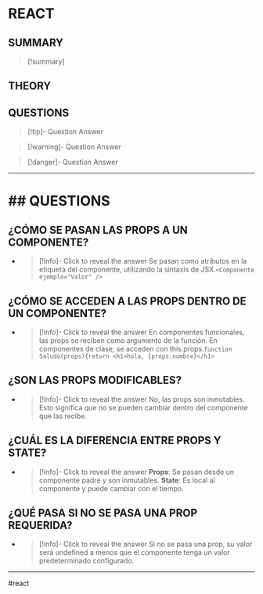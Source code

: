 # REACT
## SUMMARY
> [!summary]


## THEORY

## QUESTIONS
> [!tip]- Question
> Answer

> [!warning]- Question
> Answer

> [!danger]- Question
> Answer

- - - 
# ## QUESTIONS


## ¿CÓMO SE PASAN LAS PROPS A UN COMPONENTE?

  - > [!info]- Click to reveal the answer
Se pasan como atributos en la etiqueta del componente, utilizando la sintaxis de JSX.```<Componente ejemplo="Valor" />```

## ¿CÓMO SE ACCEDEN A LAS PROPS DENTRO DE UN COMPONENTE?

  - > [!info]- Click to reveal the answer
En componentes funcionales, las props se reciben como argumento de la función. En componentes de clase, se acceden con this.props.```function Saludo(props){return <h1>hola, {props.nombre}</h1>```

## ¿SON LAS PROPS MODIFICABLES?

  - > [!info]- Click to reveal the answer
No, las props son inmutables. Esto significa que no se pueden cambiar dentro del componente que las recibe.

## ¿CUÁL ES LA DIFERENCIA ENTRE PROPS Y STATE?

  - > [!info]- Click to reveal the answer
**Props**: Se pasan desde un componente padre y son inmutables.
**State**: Es local al componente y puede cambiar con el tiempo.

## ¿QUÉ PASA SI NO SE PASA UNA PROP REQUERIDA?

  - > [!info]- Click to reveal the answer
Si no se pasa una prop, su valor será undefined a menos que el componente tenga un valor predeterminado configurado.

- - - 
#react 



